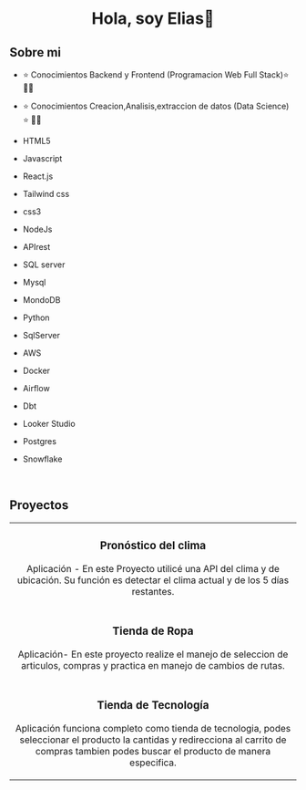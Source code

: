 <div align="center">
<h1 align="center">Hola, soy Elias👋</h1>
</div>


## Sobre mi

- ⭐ Conocimientos Backend y Frontend (Programacion Web Full Stack)⭐ 🧑‍🏫
- ⭐ Conocimientos Creacion,Analisis,extraccion de datos (Data Science) ⭐ 🧑‍🏫 

- HTML5
- Javascript
- React.js
- Tailwind css
- css3
- NodeJs
- APIrest
- SQL server
- Mysql
- MondoDB
- Python
- SqlServer
- AWS
- Docker
- Airflow
- Dbt
- Looker Studio
- Postgres
- Snowflake
 
<br>

## Proyectos 

<table>
  <tr>
    <td>
      <h3 align="center">Pronóstico del clima</h3>
      <div align="center">
        <a href="https://github.com/eliasalasia/Project-Final-N3EA.git" target="_blank"></a>
        <p>Aplicación - En este Proyecto utilicé una API del clima y de ubicación. Su función es detectar el clima actual y de los 5 días restantes.</p>
      </div>
    </td>
  </tr>
  <tr>
    <td>
      <h3 align="center">Tienda de Ropa</h3>
      <div align="center">
        <a href="https://github.com/eliasalasia/pract-10.git" target="_blank"></a>
        <p>Aplicación- En este proyecto realize el manejo de seleccion de articulos, compras y practica en manejo de cambios de rutas.</p>
      </div>
    </td>
  </tr>
  <tr>
    <td>
      <h3 align="center">Tienda de Tecnología</h3>
      <div align="center">
        <a href="https://github.com/eliasalasia/Pract-9-E.A.git" target="_blank"></a>
        <p>Aplicación funciona completo como tienda de tecnologia, podes seleccionar el producto la cantidas y redirecciona al carrito de compras tambien podes buscar el producto de manera especifica.</p>
      </div>
    </td>
  </tr>
</table>
